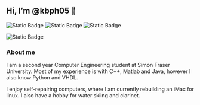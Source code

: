 ## Hi, I’m @kbph05 👋
<img alt="Static Badge" src="https://img.shields.io/badge/-C%2B%2B-blue?logo=cplusplus&labelColor=grey">  <img alt="Static Badge" src="https://img.shields.io/badge/Java-%2523ED8B00?logo=openjdk&logoColor=white&labelColor=grey&color=blue">  <img alt="Static Badge" src="https://img.shields.io/badge/-Python-blue?logo=python&logoColor=white&labelColor=grey">

<img alt="Static Badge" src="https://img.shields.io/badge/-Eclipse-blue?logo=eclipse&logoColor=white&labelColor=grey">

### About me
I am a second year Computer Engineering student at Simon Fraser University. Most of my experience is with C++, Matlab and Java, however I also know Python and VHDL.

I enjoy self-repairing computers, where I am currently rebuilding an iMac for linux. I also have a hobby for water skiing and clarinet.


<!---
kbph05/kbph05 is a ✨ special ✨ repository because its `README.md` (this file) appears on your GitHub profile.
You can click the Preview link to take a look at your changes.
--->

